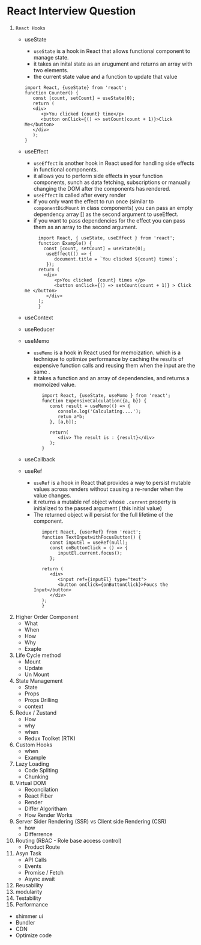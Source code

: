 # React Interview Question
1. ``` React Hooks ```
   - useState
     -  ```useState``` is a hook in React that allows functional component to manage state.
     -  it takes an inital state as an arugument and returns an array with two elements.
     -  the current state value and a function to update that value
     ```
     import React, {useState} from 'react';
     function Counter() {
        const [count, setCount] = useState(0);
        return (
        <div>
           <p>You clicked {count} time</p>
           <button onClick={() => setCount(count + 1)}>Click Me</button>
        </div>
        );
     }
     ```
   - useEffect
     - ```useEffect``` is another hook in React used for handling side effects in functional components.
     - it allows you to perform side effects in your function components, sunch as data fetching, subscriptions or manually changing the DOM after the components has rendered.
     - ```useEffect``` is called after every render
     - if you only want the effect to run once (similar to ```componentDidMount``` in class components) you can pass an empty dependency array [] as the second argument to useEffect.
     - if you want to pass dependencies for the effect you can pass them as an array to the second argument.
     ```
          import React, { useState, useEffect } from 'react';
          function Example() {
            const [count, setCount] = useState(0);
             useEffect(() => {
                document.title = `You clicked ${count} times`;
             });
          return (
            <div>
                <p>You clicked  {count} times </p>
                <button onClick={() => setCount(count + 1)} > Click me </button>
             </div>
          );
          }
       ```
   - useContext
        
   - useReducer
   - useMemo
     - ```useMemo``` is a hook in React used for memoization. which is a technique to optimize performance by caching the results of expensive function calls and reusing them when the
        input are the same .
      - it takes a function and an array of dependencies, and returns a momoized value.
        ```
           import React, {useState, useMomo } from 'react';
           function ExpensiveCalculation({a, b}) {
              const result = useMemo(() => {
                 console.log('Calculating....');
                 retun a*b;
              }, [a,b]);

              return(
                 <div> The result is : {result}</div>
              );
           }
        ```
   - useCallback
   - useRef
     - ```useRef``` is a hook in React that provides a way to persist mutable values across renders without causing a re-render when the value changes.
     - it returns a mutable ref object whose ```.current``` property is initialized to the passed argument ( this initial value)
     - The returned object will persist for the full lifetime of the component.
       ```
          import React, {userRef} from 'react';
          function TextInputwithFocusButton() {
             const inputEl = useRef(null);
             const onButtonClick = () => {
                inputEl.current.focus();
             };

          return (
             <div>
                <input ref={inputEl} type="text">
                <button onClick={onButtonClick}>Foucs the Input</button>
             </div>
          );
          }
       ```
2. Higher Order Component
   - What
   - When
   - How
   - Why
   - Exaple
3. Life Cycle method
   - Mount
   - Update
   - Un Mount
4. State Management
   - State
   - Props
   - Props Drilling
   - context
5. Redux / Zustand
   - How
   - why
   - when
   - Redux Toolket (RTK)
6. Custom Hooks
   - when
   - Example
7. Lazy Loading
   - Code Spliting
   - Chunking
8. Virtual DOM
   - Reconcilation
   - React Fiber
   - Render
   - Differ Algoritham
   - How Render Works
9. Server Sider Rendering (SSR) vs Client side Rendering (CSR)
    - how
    - Differrence
10. Routing (RBAC - Role base access control)
    - Product Route
11. Asyn Task
    - API Calls
    - Events
    - Promise / Fetch
    - Async await
12. Reusability
13. modularity
14. Testability
15. Performance
   - shimmer ui
   - Bundler
   - CDN
   - Optimize code
